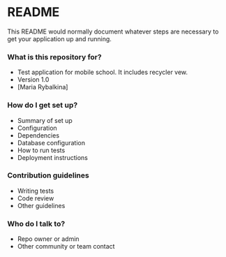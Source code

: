 # README #

This README would normally document whatever steps are necessary to get your application up and running.

### What is this repository for? ###

* Test application for mobile school. It includes recycler vew.
* Version 1.0
* [Maria Rybalkina]

### How do I get set up? ###

* Summary of set up
* Configuration
* Dependencies
* Database configuration
* How to run tests
* Deployment instructions

### Contribution guidelines ###

* Writing tests
* Code review
* Other guidelines

### Who do I talk to? ###

* Repo owner or admin
* Other community or team contact
